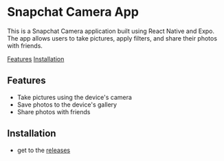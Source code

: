 # Snapchat Camera App

This is a Snapchat Camera application built using React Native and Expo. The app allows users to take pictures, apply filters, and share their photos with friends.

[Features](#features)
[Installation](#Installation)

## Features

- Take pictures using the device's camera
- Save photos to the device's gallery
- Share photos with friends

## Installation

- get to the [releases](https://github.com/Leugard/Snapchat-Camera/releases/tag/releases)
